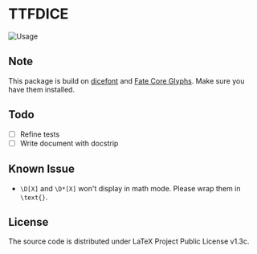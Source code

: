 # TTFDICE

![Usage](https://user-images.githubusercontent.com/76601050/143728601-4fdd547e-262f-47ec-9723-76bbebe7d40e.png)

## Note

This package is build on [dicefont](https://github.com/fponticelli/dicefont) and [Fate Core Glyphs](http://www.faterpg.com/wp-content/uploads/2013/06/Fate-Core-Font.ttf_.zip). Make sure you have them installed.

## Todo

- [ ] Refine tests
- [ ] Write document with docstrip

## Known Issue

- `\D[X]` and `\D*[X]` won't display in math mode. Please wrap them in `\text{}`.

## License

The source code is distributed under LaTeX Project Public License v1.3c.
